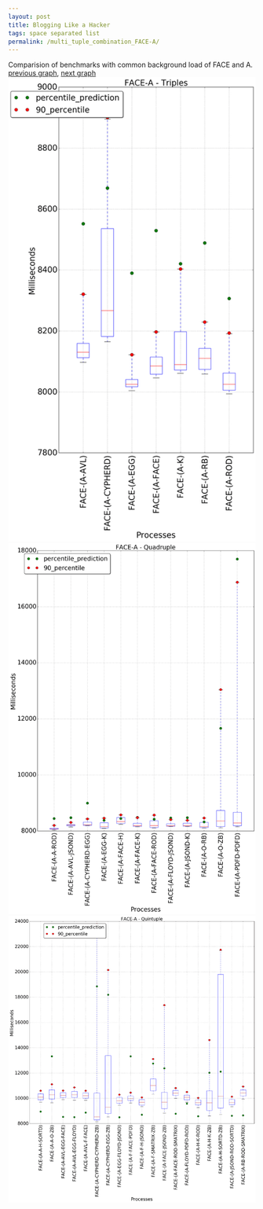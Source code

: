 ```yaml
---
layout: post
title: Blogging Like a Hacker
tags: space separated list
permalink: /multi_tuple_combination_FACE-A/
---
```


Comparision of benchmarks with common background load of FACE and A.
[previous graph](./multi_tuple_combination_FACE-AVL/), [next graph](./multi_tuple_combination_FACE-CYPHERD/)
<img src="./images/triple/FACE/FACE-A_box.png" alt="graph figure"><img src="./images/quadruple/FACE/FACE-A_box.png" alt="graph figure"><img src="./images/quintuple/FACE/FACE-A_box.png" alt="graph figure">